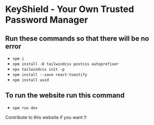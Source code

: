 # KeyShield - Your Own Trusted Password Manager

## Run these commands so that there will be no error

- `npm i`
- `npm install -D tailwindcss postcss autoprefixer`
- `npx tailwindcss init -p`
- `npm install --save react-toastify`
- `npm install uuid`

## To run the website run this command

- `npm run dev`

Contribute to this website if you want !!
